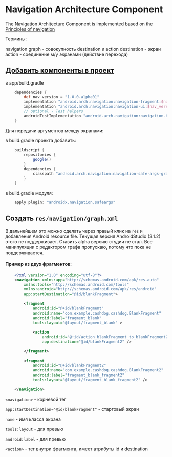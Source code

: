 # Navigation Architecture Component

The Navigation Architecture Component is implemented based on the [ Principles of navigation ](/PrinciplesOfNavigation.md)

Термины:

navigation graph - совокупность destination и action
destination - экран
action - соединение м/у экранами (действие перехода)

## [ Добавить компоненты в проект](https://developer.android.com/topic/libraries/architecture/adding-components)
в app/build.gradle

```groovy
    dependencies {
        def nav_version = "1.0.0-alpha01"
        implementation "android.arch.navigation:navigation-fragment:$nav_version" // use -ktx for Kotlin
        implementation "android.arch.navigation:navigation-ui:$nav_version" // use -ktx for Kotlin
        // optional - Test helpers
        androidTestImplementation "android.arch.navigation:navigation-testing:$nav_version" // use -ktx for Kotlin
    }
``` 
Для передачи аргументов между экранами:

в build.gradle проекта добавить:
```groovy
    buildscript {
        repositories {
            google()
        }
        dependencies {
            classpath "android.arch.navigation:navigation-safe-args-gradle-plugin:1.0.0-alpha01"
        }
    }
```
    
в build.gradle модуля:
```groovy
    apply plugin: "androidx.navigation.safeargs"
```

 
## Создать `res/navigation/graph.xml`

В дальнейшем это можно сделать через правый клик на `res` и добавления Android resource file.
Текущая версия AndroidStudio (3.1.2) этого не поддерживает. Ставить alpha версию студии не стал.
Все манипуляции с редактором графа пропускаю, потому что пока не поддерживается.

#### Пример из двух фрагментов:

```xml
    <?xml version="1.0" encoding="utf-8"?>
    <navigation xmlns:app="http://schemas.android.com/apk/res-auto"
        xmlns:tools="http://schemas.android.com/tools"
        xmlns:android="http://schemas.android.com/apk/res/android"
        app:startDestination="@id/blankFragment">
        
        <fragment
            android:id="@+id/blankFragment"
            android:name="com.example.cashdog.cashdog.BlankFragment"
            android:label="fragment_blank"
            tools:layout="@layout/fragment_blank" >
            
            <action
                android:id="@+id/action_blankFragment_to_blankFragment2"
                app:destination="@id/blankFragment2" />
                
        </fragment>
        
        <fragment
            android:id="@+id/blankFragment2"
            android:name="com.example.cashdog.cashdog.BlankFragment2"
            android:label="fragment_blank_fragment2"
            tools:layout="@layout/fragment_blank_fragment2" />
            
    </navigation>
```
 
 `<navigation>` - корневой тег
 
 `app:startDestination="@id/blankFragment"` - стартовый экран
 
 `name` - имя класса экрана
 
 `tools:layout` - для превью
 
 `android:label` - для превью

  `<action>` - тег внутри фрагмента, имеет атрибуты id и destination